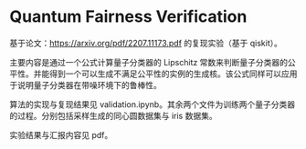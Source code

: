 # Quantum Fairness Verification

基于论文：https://arxiv.org/pdf/2207.11173.pdf 的复现实验（基于 qiskit）。

主要内容是通过一个公式计算量子分类器的 Lipschitz 常数来判断量子分类器的公平性。并能得到一个可以生成不满足公平性的实例的生成核。该公式同样可以应用于说明量子分类器在带噪环境下的鲁棒性。

算法的实现与复现结果见 validation.ipynb。其余两个文件为训练两个量子分类器的过程。分别包括采样生成的同心圆数据集与 iris 数据集。

实验结果与汇报内容见 pdf。